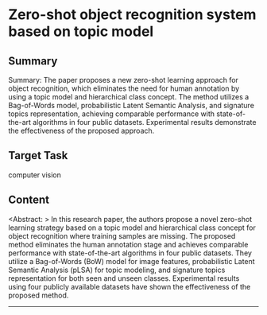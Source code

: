 # Zero-shot object recognition system based on topic model

## Summary

Summary: The paper proposes a new zero-shot learning approach for object recognition, which eliminates the need for human annotation by using a topic model and hierarchical class concept. The method utilizes a Bag-of-Words model, probabilistic Latent Semantic Analysis, and signature topics representation, achieving comparable performance with state-of-the-art algorithms in four public datasets. Experimental results demonstrate the effectiveness of the proposed approach.


## Target Task

computer vision

## Content

<Abstract: >
In this research paper, the authors propose a novel zero-shot learning strategy based on a topic model and hierarchical class concept for object recognition where training samples are missing. The proposed method eliminates the human annotation stage and achieves comparable performance with state-of-the-art algorithms in four public datasets. They utilize a Bag-of-Words (BoW) model for image features, probabilistic Latent Semantic Analysis (pLSA) for topic modeling, and signature topics representation for both seen and unseen classes. Experimental results using four publicly available datasets have shown the effectiveness of the proposed method.



---

